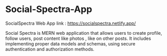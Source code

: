 # Social-Spectra-App

SocialSpectra Web App link :
https://socialspectra.netlify.app/


Social Spectra is MERN web application that allows users to create profile, follow users, post content like photos , like on other posts. It includes implementing proper data models and schemas, using secure authentication and authorization methods.
